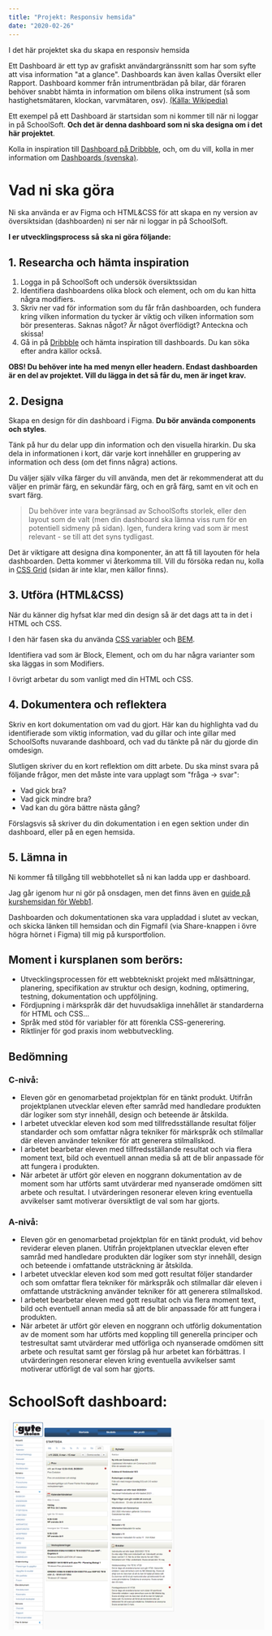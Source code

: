 ```yaml
---
title: "Projekt: Responsiv hemsida"
date: "2020-02-26"
---
```


I det här projektet ska du skapa en responsiv hemsida 





Ett Dashboard är ett typ av grafiskt användargränssnitt som har som syfte att visa information "at a glance". Dashboards kan även kallas Översikt eller Rapport. Dashboard kommer från intrumentbrädan på bilar, där föraren behöver snabbt hämta in information om bilens olika instrument (så som hastighetsmätaren, klockan, varvmätaren, osv). [(Källa: Wikipedia)](https://en.wikipedia.org/wiki/Dashboard_(business))

Ett exempel på ett Dashboard är startsidan som ni kommer till när ni loggar in på SchoolSoft. **Och det är denna dashboard som ni ska designa om i det här projektet**.

Kolla in inspiration till [Dashboard på Dribbble](https://dribbble.com/tags/dashboard), och, om du vill, kolla in mer information om [Dashboards (svenska)](https://www.metamatrix.se/vad-ar-en-dashboard/).

# Vad ni ska göra
Ni ska använda er av Figma och HTML&CSS för att skapa en ny version av översiktsidan (dashboarden) ni ser när ni loggar in på SchoolSoft.

**I er utvecklingsprocess så ska ni göra följande:**

## 1. Researcha och hämta inspiration

1. Logga in på SchoolSoft och undersök översiktssidan
2. Identifiera dashboardens olika block och element, och om du kan hitta några modifiers.
3. Skriv ner vad för information som du får från dashboarden, och fundera kring vilken information du tycker är viktig och vilken information som bör presenteras. Saknas något? Är något överflödigt? Anteckna och skissa!
4. Gå in på [Dribbble](https://dribbble.com/tags/dashboard) och hämta inspiration till dashboards. Du kan söka efter andra källor också.


**OBS! Du behöver inte ha med menyn eller headern. Endast dashboarden är en del av projektet. Vill du lägga in det så får du, men är inget krav.**

## 2. Designa
Skapa en design för din dashboard i Figma. **Du bör använda components och styles**.

Tänk på hur du delar upp din information och den visuella hirarkin. Du ska dela in informationen i kort, där varje kort innehåller en gruppering av information och dess (om det finns några) actions.

Du väljer själv vilka färger du vill använda, men det är rekommenderat att du väljer en primär färg, en sekundär färg, och en grå färg, samt en vit och en svart färg.

> Du behöver inte vara begränsad av SchoolSofts storlek, eller den layout som de valt (men din dashboard ska lämna viss rum för en potentiell sidmeny på sidan). Igen, fundera kring vad som är mest relevant - se till att det syns tydligast.

Det är viktigare att designa dina komponenter, än att få till layouten för hela dashboarden. Detta kommer vi återkomma till. Vill du försöka redan nu, kolla in [CSS Grid](https://guteteknik.netlify.com/webb2/cssgrid) (sidan är inte klar, men källor finns).

## 3. Utföra (HTML&CSS)
När du känner dig hyfsat klar med din design så är det dags att ta in det i HTML och CSS.

I den här fasen ska du använda [CSS variabler](https://guteteknik.netlify.com/webb2/csskoncept) och [BEM](https://guteteknik.netlify.com/webb2/bem/).

Identifiera vad som är Block, Element, och om du har några varianter som ska läggas in som Modifiers.

I övrigt arbetar du som vanligt med din HTML och CSS.

## 4. Dokumentera och reflektera
Skriv en kort dokumentation om vad du gjort. Här kan du highlighta vad du identifierade som viktig information, vad du gillar och inte gillar med SchoolSofts nuvarande dashboard, och vad du tänkte på när du gjorde din omdesign.

Slutligen skriver du en kort reflektion om ditt arbete. Du ska minst svara på följande frågor, men det måste inte vara upplagt som "fråga -> svar":
- Vad gick bra?
- Vad gick mindre bra?
- Vad kan du göra bättre nästa gång?

Förslagsvis så skriver du din dokumentation i en egen sektion under din dashboard, eller på en egen hemsida.

## 5. Lämna in
Ni kommer få tillgång till webbhotellet så ni kan ladda upp er dashboard.

Jag går igenom hur ni gör på onsdagen, men det finns även en [guide på kurshemsidan för Webb1](https://guteteknik.netlify.com/webb1/slides/other/ftp).

Dashboarden och dokumentationen ska vara uppladdad i slutet av veckan, och skicka länken till hemsidan och din Figmafil (via Share-knappen i övre högra hörnet i Figma) till mig på kursportfolion.

## Moment i kursplanen som berörs:

- Utvecklingsprocessen för ett webbtekniskt projekt med målsättningar, planering, specifikation av struktur och design, kodning, optimering, testning, dokumentation och uppföljning.
- Fördjupning i märkspråk där det huvudsakliga innehållet är standarderna för HTML och CSS...
- Språk med stöd för variabler för att förenkla CSS-generering.
- Riktlinjer för god praxis inom webbutveckling.

## Bedömning

### C-nivå:

- Eleven gör en genomarbetad projektplan för en tänkt produkt. Utifrån projektplanen utvecklar eleven efter samråd med handledare produkten där logiker som styr innehåll, design och beteende är åtskilda.
-  I arbetet utvecklar eleven kod som med tillfredsställande resultat följer standarder och som omfattar några tekniker för märkspråk och stilmallar där eleven använder tekniker för att generera stilmallskod.
-  I arbetet bearbetar eleven med tillfredsställande resultat och via flera moment text, bild och eventuell annan media så att de blir anpassade för att fungera i produkten.
- När arbetet är utfört gör eleven en noggrann dokumentation av de moment som har utförts samt utvärderar med nyanserade omdömen sitt arbete och resultat. I utvärderingen resonerar eleven kring eventuella avvikelser samt motiverar översiktligt de val som har gjorts.

### A-nivå:
- Eleven gör en genomarbetad projektplan för en tänkt produkt, vid behov reviderar eleven planen. Utifrån projektplanen utvecklar eleven efter samråd med handledare produkten där logiker som styr innehåll, design och beteende i omfattande utsträckning är åtskilda.
-  I arbetet utvecklar eleven kod som med gott resultat följer standarder och som omfattar flera tekniker för märkspråk och stilmallar där eleven i omfattande utsträckning använder tekniker för att generera stilmallskod.
-  I arbetet bearbetar eleven med gott resultat och via flera moment text, bild och eventuell annan media så att de blir anpassade för att fungera i produkten.
- När arbetet är utfört gör eleven en noggrann och utförlig dokumentation av de moment som har utförts med koppling till generella principer och testresultat samt utvärderar med utförliga och nyanserade omdömen sitt arbete och resultat samt ger förslag på hur arbetet kan förbättras. I utvärderingen resonerar eleven kring eventuella avvikelser samt motiverar utförligt de val som har gjorts.

# SchoolSoft dashboard:

![SchoolSoft Dashboard](schoolsoft_dashboard.png)